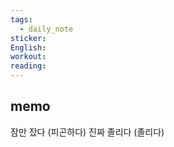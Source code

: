 ```yaml
---
tags:
  - daily_note
sticker: 
English: 
workout: 
reading:
---
```

## memo

잠만 잤다 (피곤하다)
진짜 졸리다 (졸리다)


